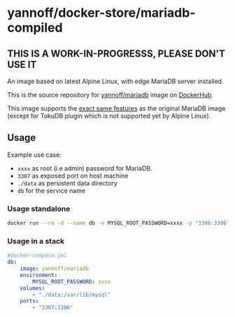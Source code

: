 # yannoff/docker-store/mariadb-compiled

## THIS IS A WORK-IN-PROGRESSS, PLEASE DON'T USE IT

An image based on latest Alpine Linux, with edge MariaDB server installed.

This is the source repository for [yannoff/mariadb](https://hub.docker.com/r/yannoff/mariadb/ "yannoff/mariadb on DockerHub") image on [DockerHub](https://hub.docker.com/).

This image supports the [exact same features](https://github.com/docker-library/docs/blob/master/mariadb/README.md "MariaDB Official image documentation") as the original MariaDB image (except for TokuDB plugin which is not supported yet by Alpine Linux).

## Usage 

Example use case:

- `xxxx` as root (i.e admin) password for MariaDB.
- `3307` as exposed port on host machine
- `./data` as persistent data directory
- `db` for the service name

### Usage standalone


```bash
docker run --rm -d --name db -e MYSQL_ROOT_PASSWORD=xxxx -p "3306:3306" -v "$(PWD)/data":/var/lib/mysql yannoff/mariadb
```

### Usage in a stack

```yaml
#docker-compose.yml
db:
    image: yannoff/mariadb
    environment:
        MYSQL_ROOT_PASSWORD: xxxx
    volumes:
        - "./data:/var/lib/mysql"
    ports:
        - "3307:3306"
```
